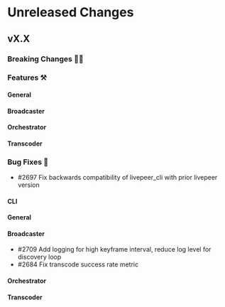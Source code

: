 # Unreleased Changes

## vX.X

### Breaking Changes 🚨🚨

### Features ⚒

#### General

#### Broadcaster

#### Orchestrator

#### Transcoder

### Bug Fixes 🐞
- \#2697 Fix backwards compatibility of livepeer_cli with prior livepeer version

#### CLI

#### General

#### Broadcaster
- \#2709 Add logging for high keyframe interval, reduce log level for discovery loop
- \#2684 Fix transcode success rate metric

#### Orchestrator

#### Transcoder
